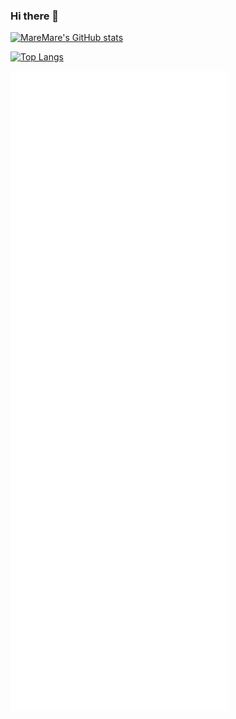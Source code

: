 ### Hi there 👋

<!-- ![](https://user-images.githubusercontent.com/807378/199817367-3d6e33d6-c308-47ae-8334-54c2ea68a763.gif) -->

<!-- ![](https://komarev.com/ghpvc/?username=MareMare) -->

[![MareMare's GitHub stats](https://github-readme-stats.vercel.app/api?username=MareMare&theme=github_dark&cache_seconds=14400&count_private=true&show_icons=true&hide=stars,contribs)](https://github.com/MareMare)

[![Top Langs](https://github-readme-stats.vercel.app/api/top-langs/?username=MareMare&theme=github_dark&cache_seconds=14400&layout=compact&langs_count=10)](https://github.com/MareMare)

[![📊 Metrics](/github-metrics.svg)](https://metrics.lecoq.io)

<!-- 📊
### Hi there 👋

**MareMare/MareMare** is a ✨ _special_ ✨ repository because its `README.md` (this file) appears on your GitHub profile.
Here are some ideas to get you started:

- 🔭 I’m currently working on ...
- 🌱 I’m currently learning ...
- 👯 I’m looking to collaborate on ...
- 🤔 I’m looking for help with ...
- 💬 Ask me about ...
- 📫 How to reach me: ...
- 😄 Pronouns: ...
- ⚡ Fun fact: ...
-->

<!--
### Hi there 👋

- 👋 Hi, I’m @MareMare
- 👀 I’m interested in ...
- 🌱 I’m currently learning ...
- 💞️ I’m looking to collaborate on ...
- 📫 How to reach me ...
-->
